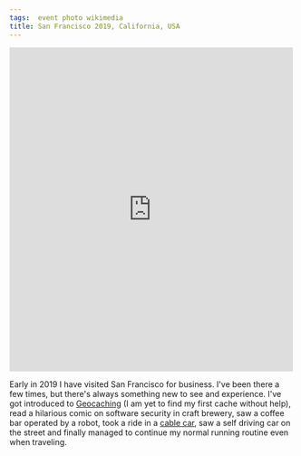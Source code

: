 ```yaml
---
tags:  event photo wikimedia
title: San Francisco 2019, California, USA
---
```

<iframe src="https://www.facebook.com/plugins/post.php?href=https%3A%2F%2Fwww.facebook.com%2Fmedia%2Fset%2F%3Fset%3Da.10157037096817290%26type%3D1%26l%3D53123c8f64&width=500&show_text=true&height=572&appId" width="500" height="572" style="border:none;overflow:hidden" scrolling="no" frameborder="0" allowTransparency="true" allow="encrypted-media"></iframe>

Early in 2019 I have visited San Francisco for business. I've been there a few times, but there's always something new to see and experience. I've got introduced to [Geocaching](https://en.wikipedia.org/wiki/Geocaching) (I am yet to find my first cache without help), read a hilarious comic on software security in craft brewery, saw a coffee bar operated by a robot, took a ride in a [cable car](https://en.wikipedia.org/wiki/San_Francisco_cable_car_system), saw a self driving car on the street and finally managed to continue my normal running routine even when traveling.
